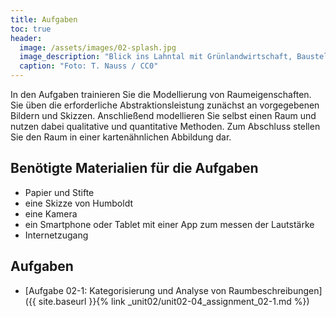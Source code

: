 ```yaml
---
title: Aufgaben
toc: true
header:
  image: /assets/images/02-splash.jpg
  image_description: "Blick ins Lahntal mit Grünlandwirtschaft, Baustelle für Stromtrassen und Regenbogen."
  caption: "Foto: T. Nauss / CC0"
---
```


In den Aufgaben trainieren Sie die Modellierung von Raumeigenschaften. Sie üben die erforderliche Abstraktionsleistung zunächst an vorgegebenen Bildern und Skizzen. Anschließend modellieren Sie selbst einen Raum und nutzen dabei qualitative und quantitative Methoden. Zum Abschluss stellen Sie den Raum in einer kartenähnlichen Abbildung dar.

## Benötigte Materialien für die Aufgaben
* Papier und Stifte
* eine Skizze von Humboldt
* eine Kamera
* ein Smartphone oder Tablet mit einer App zum messen der Lautstärke
* Internetzugang


## Aufgaben
* [Aufgabe 02-1: Kategorisierung und Analyse von Raumbeschreibungen]({{ site.baseurl }}{% link _unit02/unit02-04_assignment_02-1.md %})

